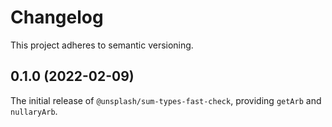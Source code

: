 # Changelog

This project adheres to semantic versioning.

## 0.1.0 (2022-02-09)

The initial release of `@unsplash/sum-types-fast-check`, providing `getArb` and `nullaryArb`.
